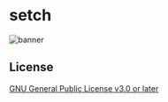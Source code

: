 # setch

![banner](/assets/images/banner.svg)

## License

[GNU General Public License v3.0 or later](https://github.com/mentiferous/setch/blob/main/LICENSE)
